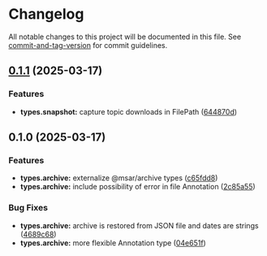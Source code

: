 # Changelog

All notable changes to this project will be documented in this file. See [commit-and-tag-version](https://github.com/absolute-version/commit-and-tag-version) for commit guidelines.

## [0.1.1](https://github.com/groton-school/myschoolapp-reporting/compare/types/archive/0.1.0...types/archive/0.1.1) (2025-03-17)

### Features

- **types.snapshot:** capture topic downloads in FilePath ([644870d](https://github.com/groton-school/myschoolapp-reporting/commit/644870dc8cb41f3c1d69e20fa6c867dc7ed50b15))

## 0.1.0 (2025-03-17)

### Features

- **types.archive:** externalize @msar/archive types ([c65fdd8](https://github.com/groton-school/myschoolapp-reporting/commit/c65fdd8b31280f23a8ada85484b1ac4b78091e74))
- **types.archive:** include possibility of error in file Annotation ([2c85a55](https://github.com/groton-school/myschoolapp-reporting/commit/2c85a55215a12c288c975f93496b93af93340797))

### Bug Fixes

- **types.archive:** archive is restored from JSON file and dates are strings ([4689c68](https://github.com/groton-school/myschoolapp-reporting/commit/4689c683136db96bcdc7f56d0aa1234726916357))
- **types.archive:** more flexible Annotation type ([04e651f](https://github.com/groton-school/myschoolapp-reporting/commit/04e651f3b3da9545aa51762bd706546f7605bb30))
